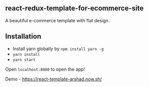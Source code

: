 ## react-redux-template-for-ecommerce-site

A beautiful e-commerce template with flat design.

## Installation

*  Install yarn globally by `npm install yarn -g`
*  `yarn install`
*  `yarn start`

Open `localhost:8080` to open the app!

Demo - https://react-template-arshad.now.sh/
